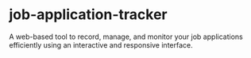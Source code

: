 # job-application-tracker
A web-based tool to record, manage, and monitor your job applications efficiently using an interactive and responsive interface.
